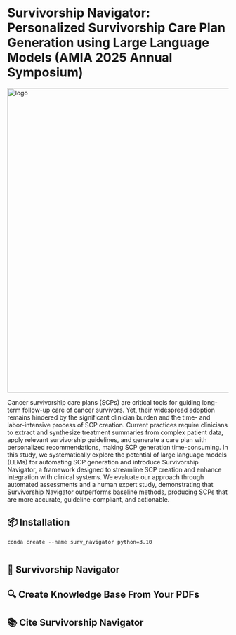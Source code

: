 # Survivorship Navigator: Personalized Survivorship Care Plan Generation using Large Language Models (AMIA 2025 Annual Symposium)

<img width="1443" height="694" alt="logo" src="https://github.com/user-attachments/assets/0af97463-e75c-45df-92ca-a5ba160d5a55" />

Cancer survivorship care plans (SCPs) are critical tools for guiding long-term follow-up care of cancer survivors. Yet, their widespread adoption remains hindered by the significant clinician burden and the time- and labor-intensive process of SCP creation. Current practices require clinicians to extract and synthesize treatment summaries from complex patient data, apply relevant survivorship guidelines, and generate a care plan with personalized recommendations, making SCP generation time-consuming. In this study, we systematically explore the potential of large language models (LLMs) for automating SCP generation and introduce Survivorship Navigator, a framework designed to streamline SCP creation and enhance integration with clinical systems. We evaluate our approach through automated assessments and a human expert study, demonstrating that Survivorship Navigator outperforms baseline methods, producing SCPs that are more accurate, guideline-compliant, and actionable.


## 📦 Installation
```
conda create --name surv_navigator python=3.10


```


## 🏃 Survivorship Navigator


## 🔍 Create Knowledge Base From Your PDFs



## 📚 Cite Survivorship Navigator
